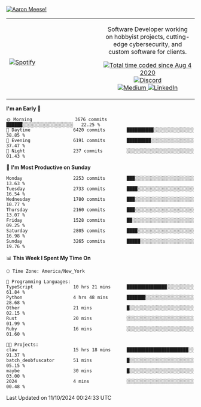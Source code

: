 [![Aaron Meese!](https://user-images.githubusercontent.com/17814535/88975338-a2aabf00-d27f-11ea-963f-8a19608716b4.png)](https://github.com/ajmeese7/readme-ascii "README ASCII")

<!-- Modified from project here: https://github.com/novatorem/novatorem -->
<table width="100%">
  <tr>
  <td width="50%">

&nbsp; <br> [![Spotify](https://ajmeese7.vercel.app/api/spotify)](https://open.spotify.com/user/ajmeese)

  </td>
  <td width="50%">
    <p align="center">
    Software Developer working on hobbyist projects, cutting-edge cybersecurity, and custom software for clients.
    </p>
    <p align="center">
      <a href="https://wakatime.com/@f726891d-3b02-46cd-9b60-e8c59f9e2b14">
        <img src="https://wakatime.com/badge/user/f726891d-3b02-46cd-9b60-e8c59f9e2b14.svg" alt="Total time coded since Aug 4 2020" title="WakaTime" />
      </a>
      <a href="http://link.aaronmeese.com/discord">
        <img src="https://img.shields.io/badge/discord-ajmeese7%234835-369?style=flat-square&logo=discord&logoColor=white&color=purple" alt="Discord" title="Discord">
      </a>
      <br />
      <a href="https://link.aaronmeese.com/medium">
        <img src="https://img.shields.io/badge/medium-ajmeese7-1DB954?style=flat-square&logo=medium&logoColor=white" alt="Medium" title="Medium">
      </a>
      <a href="https://link.aaronmeese.com/linkedin">
        <img src="https://img.shields.io/badge/linkedIn-aaronmeese-1DB954?style=flat-square&logo=linkedin&logoColor=white&color=blue" alt="LinkedIn" title="LinkedIn">
      </a>
    </p>
  </td>

</table>

[//]: <> (The `&nbsp;` is to have Aphelion take up more space)

<!--START_SECTION:waka-->
**I'm an Early 🐤** 

```text
🌞 Morning                3676 commits        ██████░░░░░░░░░░░░░░░░░░░   22.25 % 
🌆 Daytime                6420 commits        ██████████░░░░░░░░░░░░░░░   38.85 % 
🌃 Evening                6191 commits        █████████░░░░░░░░░░░░░░░░   37.47 % 
🌙 Night                  237 commits         ░░░░░░░░░░░░░░░░░░░░░░░░░   01.43 % 
```
📅 **I'm Most Productive on Sunday** 

```text
Monday                   2253 commits        ███░░░░░░░░░░░░░░░░░░░░░░   13.63 % 
Tuesday                  2733 commits        ████░░░░░░░░░░░░░░░░░░░░░   16.54 % 
Wednesday                1780 commits        ███░░░░░░░░░░░░░░░░░░░░░░   10.77 % 
Thursday                 2160 commits        ███░░░░░░░░░░░░░░░░░░░░░░   13.07 % 
Friday                   1528 commits        ██░░░░░░░░░░░░░░░░░░░░░░░   09.25 % 
Saturday                 2805 commits        ████░░░░░░░░░░░░░░░░░░░░░   16.98 % 
Sunday                   3265 commits        █████░░░░░░░░░░░░░░░░░░░░   19.76 % 
```


📊 **This Week I Spent My Time On** 

```text
🕑︎ Time Zone: America/New_York

💬 Programming Languages: 
TypeScript               10 hrs 21 mins      ███████████████░░░░░░░░░░   61.84 % 
Python                   4 hrs 48 mins       ███████░░░░░░░░░░░░░░░░░░   28.68 % 
Other                    21 mins             █░░░░░░░░░░░░░░░░░░░░░░░░   02.15 % 
Rust                     20 mins             ░░░░░░░░░░░░░░░░░░░░░░░░░   01.99 % 
Ruby                     16 mins             ░░░░░░░░░░░░░░░░░░░░░░░░░   01.60 % 

🐱‍💻 Projects: 
claw                     15 hrs 18 mins      ███████████████████████░░   91.37 % 
batch_deobfuscator       51 mins             █░░░░░░░░░░░░░░░░░░░░░░░░   05.15 % 
maybe                    30 mins             █░░░░░░░░░░░░░░░░░░░░░░░░   03.00 % 
2024                     4 mins              ░░░░░░░░░░░░░░░░░░░░░░░░░   00.48 % 
```


 Last Updated on 11/10/2024 00:24:33 UTC
<!--END_SECTION:waka-->
